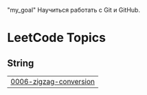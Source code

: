 "my_goal" 
 Научиться работать с Git и GitHub.

<!---LeetCode Topics Start-->
# LeetCode Topics
## String
|  |
| ------- |
| [0006-zigzag-conversion](https://github.com/tarielevaaltynai/30github/tree/master/0006-zigzag-conversion) |
<!---LeetCode Topics End-->